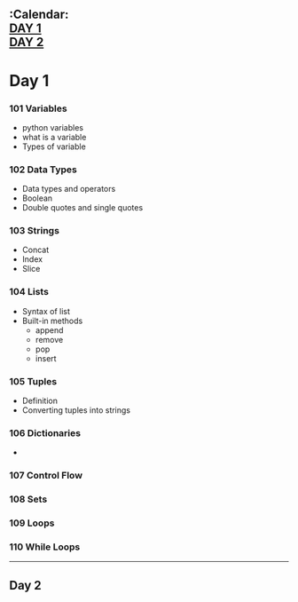 :Calendar:      
[DAY 1](https://github.com/marwai/DevOps/tree/master/devops_training/week_3_python_week#day-1)  
[DAY 2](https://github.com/marwai/DevOps/tree/master/devops_training/week_3_python_week#105)
---

# Day 1 
### 101 Variables 
* python variables     
* what is a variable   
* Types of variable  

### 102 Data Types
* Data types and operators
* Boolean 
* Double quotes and single quotes

### 103 Strings
* Concat
* Index
* Slice

### 104 Lists
* Syntax of list
* Built-in methods 
    * append 
    * remove
    * pop
    * insert 

### 105 Tuples
* Definition
* Converting tuples into strings 

### 106 Dictionaries 
*

### 107 Control Flow

### 108 Sets

### 109 Loops 

### 110 While Loops
___

## Day 2